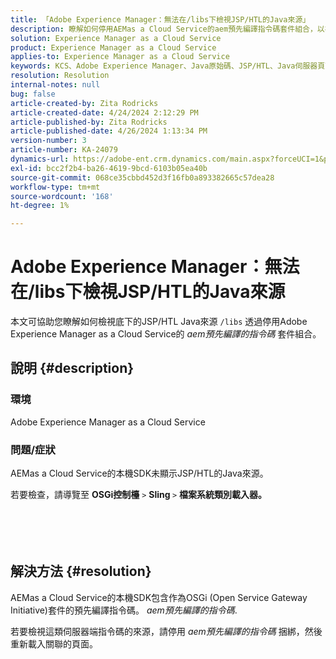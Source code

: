```yaml
---
title: 「Adobe Experience Manager：無法在/libs下檢視JSP/HTL的Java來源」
description: 瞭解如何停用AEMas a Cloud Service的aem預先編譯指令碼套件組合，以在/lib下檢視JSP/HTL的Java來源。
solution: Experience Manager as a Cloud Service
product: Experience Manager as a Cloud Service
applies-to: Experience Manager as a Cloud Service
keywords: KCS、Adobe Experience Manager、Java原始碼、JSP/HTL、Java伺服器頁面、AEMaaCS
resolution: Resolution
internal-notes: null
bug: false
article-created-by: Zita Rodricks
article-created-date: 4/24/2024 2:12:29 PM
article-published-by: Zita Rodricks
article-published-date: 4/26/2024 1:13:34 PM
version-number: 3
article-number: KA-24079
dynamics-url: https://adobe-ent.crm.dynamics.com/main.aspx?forceUCI=1&pagetype=entityrecord&etn=knowledgearticle&id=75ab3aac-4402-ef11-a1fe-6045bd0065b6
exl-id: bcc2f2b4-ba26-4619-9bcd-6103b05ea40b
source-git-commit: 068ce35cbbd452d3f16fb0a893382665c57dea28
workflow-type: tm+mt
source-wordcount: '168'
ht-degree: 1%

---
```


# Adobe Experience Manager：無法在/libs下檢視JSP/HTL的Java來源


本文可協助您瞭解如何檢視底下的JSP/HTL Java來源 `/libs` 透過停用Adobe Experience Manager as a Cloud Service的 *aem預先編譯的指令碼* 套件組合。

## 說明 {#description}


### 環境

Adobe Experience Manager as a Cloud Service



### 問題/症狀

AEMas a Cloud Service的本機SDK未顯示JSP/HTL的Java來源。

若要檢查，請導覽至 <b>OSGi控制檯</b> `>`  <b>Sling </b>`>` <b> 檔案系統類別載入器。</b>
<br><br> <br><br> 

## 解決方法 {#resolution}


AEMas a Cloud Service的本機SDK包含作為OSGi (Open Service Gateway Initiative)套件的預先編譯指令碼。 *aem預先編譯的指令碼*.

若要檢視這類伺服器端指令碼的來源，請停用 *aem預先編譯的指令碼* 捆綁，然後重新載入關聯的頁面。
